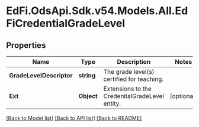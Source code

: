 # EdFi.OdsApi.Sdk.v54.Models.All.EdFiCredentialGradeLevel

## Properties

Name | Type | Description | Notes
------------ | ------------- | ------------- | -------------
**GradeLevelDescriptor** | **string** | The grade level(s) certified for teaching. | 
**Ext** | **Object** | Extensions to the CredentialGradeLevel entity. | [optional] 

[[Back to Model list]](../../README.md#documentation-for-models) [[Back to API list]](../../README.md#documentation-for-api-endpoints) [[Back to README]](../../README.md)

